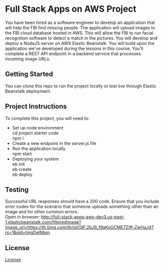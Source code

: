 # Full Stack Apps on AWS Project

You have been hired as a software engineer to develop an application that will help the FBI find missing people.  The application will upload images to the FBI cloud database hosted in AWS. This will allow the FBI to run facial recognition software to detect a match in the pictures. You will develop and deploy a NodeJS server on AWS Elastic Beanstalk. 
You will build upon the application we've developed during the lessons in this course. You'll complete a REST API endpoint in a backend service that processes incoming image URLs.

## Getting Started

You can clone this repo to run the project locally or test live through Elastic Beanstalk deployment.

## Project Instructions

To complete this project, you will need to:

* Set up node environment <br>
cd project starter code <br>
npm i <br>
* Create a new endpoint in the server.js file <br>
* Run the application locally <br>
npm start <br>
* Deploying your system <br>
eb init <br>
eb create <br>
eb deploy <br>

## Testing

Successful URL responses should have a 200 code. Ensure that you include error codes for the scenario that someone uploads something other than an image and for other common errors. <br>
Open in browser: 
http://full-stack-apps-aws-dev3.us-east-1.elasticbeanstalk.com/filteredimage?image_url=https://th.bing.com/th/id/OIP.2bJ9_f9aKoGCME7ZIff-ZwHaJ4?rs=1&pid=ImgDetMain

## License

[License](LICENSE.txt)
